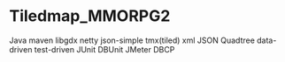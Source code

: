 # Tiledmap_MMORPG2

Java maven
libgdx netty json-simple
tmx(tiled) xml JSON 
Quadtree
data-driven test-driven
JUnit DBUnit
JMeter
DBCP